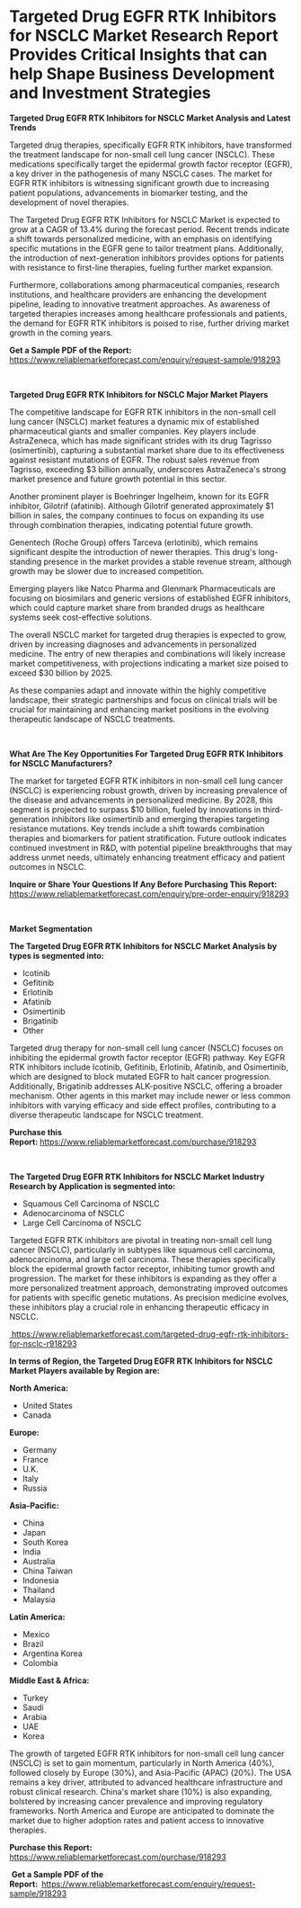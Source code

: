 <p><h1>Targeted Drug EGFR RTK Inhibitors for NSCLC Market Research Report Provides Critical Insights that can help Shape Business Development and Investment Strategies</h1></p><p><strong>Targeted Drug EGFR RTK Inhibitors for NSCLC Market Analysis and Latest Trends</strong></p>
<p><p>Targeted drug therapies, specifically EGFR RTK inhibitors, have transformed the treatment landscape for non-small cell lung cancer (NSCLC). These medications specifically target the epidermal growth factor receptor (EGFR), a key driver in the pathogenesis of many NSCLC cases. The market for EGFR RTK inhibitors is witnessing significant growth due to increasing patient populations, advancements in biomarker testing, and the development of novel therapies. </p><p>The Targeted Drug EGFR RTK Inhibitors for NSCLC Market is expected to grow at a CAGR of 13.4% during the forecast period. Recent trends indicate a shift towards personalized medicine, with an emphasis on identifying specific mutations in the EGFR gene to tailor treatment plans. Additionally, the introduction of next-generation inhibitors provides options for patients with resistance to first-line therapies, fueling further market expansion. </p><p>Furthermore, collaborations among pharmaceutical companies, research institutions, and healthcare providers are enhancing the development pipeline, leading to innovative treatment approaches. As awareness of targeted therapies increases among healthcare professionals and patients, the demand for EGFR RTK inhibitors is poised to rise, further driving market growth in the coming years.</p></p>
<p><strong>Get a Sample PDF of the Report:&nbsp;</strong> <a href="https://www.reliablemarketforecast.com/enquiry/request-sample/918293?utm_campaign=3723&utm_medium=2&utm_source=Github&utm_content=ia&utm_term=18042025&utm_id=targeted-drug-egfr-rtk-inhibitors-for-nsclc">https://www.reliablemarketforecast.com/enquiry/request-sample/918293</a></p>
<p>&nbsp;</p>
<p><strong>Targeted Drug EGFR RTK Inhibitors for NSCLC Major Market Players</strong></p>
<p><p>The competitive landscape for EGFR RTK inhibitors in the non-small cell lung cancer (NSCLC) market features a dynamic mix of established pharmaceutical giants and smaller companies. Key players include AstraZeneca, which has made significant strides with its drug Tagrisso (osimertinib), capturing a substantial market share due to its effectiveness against resistant mutations of EGFR. The robust sales revenue from Tagrisso, exceeding $3 billion annually, underscores AstraZeneca's strong market presence and future growth potential in this sector.</p><p>Another prominent player is Boehringer Ingelheim, known for its EGFR inhibitor, Gilotrif (afatinib). Although Gilotrif generated approximately $1 billion in sales, the company continues to focus on expanding its use through combination therapies, indicating potential future growth.</p><p>Genentech (Roche Group) offers Tarceva (erlotinib), which remains significant despite the introduction of newer therapies. This drug's long-standing presence in the market provides a stable revenue stream, although growth may be slower due to increased competition.</p><p>Emerging players like Natco Pharma and Glenmark Pharmaceuticals are focusing on biosimilars and generic versions of established EGFR inhibitors, which could capture market share from branded drugs as healthcare systems seek cost-effective solutions.</p><p>The overall NSCLC market for targeted drug therapies is expected to grow, driven by increasing diagnoses and advancements in personalized medicine. The entry of new therapies and combinations will likely increase market competitiveness, with projections indicating a market size poised to exceed $30 billion by 2025.</p><p>As these companies adapt and innovate within the highly competitive landscape, their strategic partnerships and focus on clinical trials will be crucial for maintaining and enhancing market positions in the evolving therapeutic landscape of NSCLC treatments.</p></p>
<p>&nbsp;</p>
<p><strong>What Are The Key Opportunities For Targeted Drug EGFR RTK Inhibitors for NSCLC Manufacturers?</strong></p>
<p><p>The market for targeted EGFR RTK inhibitors in non-small cell lung cancer (NSCLC) is experiencing robust growth, driven by increasing prevalence of the disease and advancements in personalized medicine. By 2028, this segment is projected to surpass $10 billion, fueled by innovations in third-generation inhibitors like osimertinib and emerging therapies targeting resistance mutations. Key trends include a shift towards combination therapies and biomarkers for patient stratification. Future outlook indicates continued investment in R&D, with potential pipeline breakthroughs that may address unmet needs, ultimately enhancing treatment efficacy and patient outcomes in NSCLC.</p></p>
<p><strong>Inquire or Share Your Questions If Any Before Purchasing This Report:</strong> <a href="https://www.reliablemarketforecast.com/enquiry/pre-order-enquiry/918293?utm_campaign=3723&utm_medium=2&utm_source=Github&utm_content=ia&utm_term=18042025&utm_id=targeted-drug-egfr-rtk-inhibitors-for-nsclc">https://www.reliablemarketforecast.com/enquiry/pre-order-enquiry/918293</a></p>
<p>&nbsp;</p>
<p><strong>Market Segmentation</strong></p>
<p><strong>The Targeted Drug EGFR RTK Inhibitors for NSCLC Market Analysis by types is segmented into:</strong></p>
<p><ul><li>Icotinib</li><li>Gefitinib</li><li>Erlotinib</li><li>Afatinib</li><li>Osimertinib</li><li>Brigatinib</li><li>Other</li></ul></p>
<p><p>Targeted drug therapy for non-small cell lung cancer (NSCLC) focuses on inhibiting the epidermal growth factor receptor (EGFR) pathway. Key EGFR RTK inhibitors include Icotinib, Gefitinib, Erlotinib, Afatinib, and Osimertinib, which are designed to block mutated EGFR to halt cancer progression. Additionally, Brigatinib addresses ALK-positive NSCLC, offering a broader mechanism. Other agents in this market may include newer or less common inhibitors with varying efficacy and side effect profiles, contributing to a diverse therapeutic landscape for NSCLC treatment.</p></p>
<p><strong>Purchase this Report:&nbsp;</strong><a href="https://www.reliablemarketforecast.com/purchase/918293?utm_campaign=3723&utm_medium=2&utm_source=Github&utm_content=ia&utm_term=18042025&utm_id=targeted-drug-egfr-rtk-inhibitors-for-nsclc">https://www.reliablemarketforecast.com/purchase/918293</a></p>
<p>&nbsp;</p>
<p><strong>The Targeted Drug EGFR RTK Inhibitors for NSCLC Market Industry Research by Application is segmented into:</strong></p>
<p><ul><li>Squamous Cell Carcinoma of NSCLC</li><li>Adenocarcinoma of NSCLC</li><li>Large Cell Carcinoma of NSCLC</li></ul></p>
<p><p>Targeted EGFR RTK inhibitors are pivotal in treating non-small cell lung cancer (NSCLC), particularly in subtypes like squamous cell carcinoma, adenocarcinoma, and large cell carcinoma. These therapies specifically block the epidermal growth factor receptor, inhibiting tumor growth and progression. The market for these inhibitors is expanding as they offer a more personalized treatment approach, demonstrating improved outcomes for patients with specific genetic mutations. As precision medicine evolves, these inhibitors play a crucial role in enhancing therapeutic efficacy in NSCLC.</p></p>
<p><a href="https://www.reliablemarketforecast.com/targeted-drug-egfr-rtk-inhibitors-for-nsclc-r918293?utm_campaign=3723&utm_medium=2&utm_source=Github&utm_content=ia&utm_term=18042025&utm_id=targeted-drug-egfr-rtk-inhibitors-for-nsclc">&nbsp;https://www.reliablemarketforecast.com/targeted-drug-egfr-rtk-inhibitors-for-nsclc-r918293</a></p>
<p><strong>In terms of Region, the Targeted Drug EGFR RTK Inhibitors for NSCLC Market Players available by Region are:</strong></p>
<p>
    <p> <strong> North America: </strong>
        <ul>
            <li>United States</li>
            <li>Canada</li>
        </ul>
        </p> 
    <p> <strong> Europe: </strong>
        <ul>
            <li>Germany</li>
            <li>France</li>
            <li>U.K.</li>
            <li>Italy</li>
            <li>Russia</li>
        </ul>
        </p> 
    <p> <strong> Asia-Pacific: </strong>
        <ul>
            <li>China</li>
            <li>Japan</li>
            <li>South Korea</li>
            <li>India</li>
            <li>Australia</li>
            <li>China Taiwan</li>
            <li>Indonesia</li>
            <li>Thailand</li>
            <li>Malaysia</li>
        </ul>
        </p> 
    <p> <strong> Latin America: </strong>
        <ul>
            <li>Mexico</li>
            <li>Brazil</li>
            <li>Argentina Korea</li>
            <li>Colombia</li>
        </ul>
        </p> 
    <p> <strong> Middle East & Africa: </strong>
        <ul>
            <li>Turkey</li>
            <li>Saudi</li>
            <li>Arabia</li>
            <li>UAE</li>
            <li>Korea</li>
        </ul>
    </p>
    </p>
<p><p>The growth of targeted EGFR RTK inhibitors for non-small cell lung cancer (NSCLC) is set to gain momentum, particularly in North America (40%), followed closely by Europe (30%), and Asia-Pacific (APAC) (20%). The USA remains a key driver, attributed to advanced healthcare infrastructure and robust clinical research. China's market share (10%) is also expanding, bolstered by increasing cancer prevalence and improving regulatory frameworks. North America and Europe are anticipated to dominate the market due to higher adoption rates and patient access to innovative therapies.</p></p>
<p><strong>Purchase this Report: </strong><a href="https://www.reliablemarketforecast.com/purchase/918293?utm_campaign=3723&utm_medium=2&utm_source=Github&utm_content=ia&utm_term=18042025&utm_id=targeted-drug-egfr-rtk-inhibitors-for-nsclc">https://www.reliablemarketforecast.com/purchase/918293</a></p>
<p>&nbsp;<strong>Get a Sample PDF of the Report:&nbsp;&nbsp;</strong><a href="https://www.reliablemarketforecast.com/enquiry/request-sample/918293?utm_campaign=3723&utm_medium=2&utm_source=Github&utm_content=ia&utm_term=18042025&utm_id=targeted-drug-egfr-rtk-inhibitors-for-nsclc">https://www.reliablemarketforecast.com/enquiry/request-sample/918293</a></p>
<p><strong></strong></p>
<p><p></p><p></p><p></p></p>